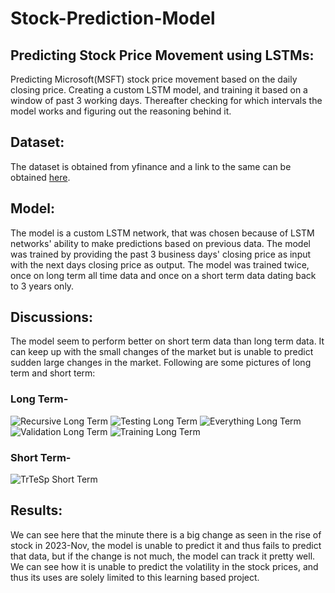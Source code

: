 # Stock-Prediction-Model

## Predicting Stock Price Movement using LSTMs:
Predicting Microsoft(MSFT) stock price movement based on the daily closing price. Creating a custom LSTM model, and training it based on a window of past 3 working days. Thereafter checking for which intervals the model works and figuring out the reasoning behind it.

## Dataset: 
The dataset is obtained from yfinance and a link to the same can be obtained [here](https://finance.yahoo.com/quote/MSFT/history/?period1=511108200&period2=1718603577).

## Model: 
The model is a custom LSTM network, that was chosen because of LSTM networks' ability to make predictions based on previous data. The model was trained by providing the past 3 business days' closing price as input with the next days closing price as output. The model was trained twice, once on long term all time data and once on a short term data dating back to 3 years only.

## Discussions: 
The model seem to perform better on short term data than long term data. It can keep up with the small changes of the market but is unable to predict sudden large changes in the market. Following are some pictures of long term and short term: 

### Long Term- 
![Recursive Long Term](https://github.com/avanishgadhikar/Stock-Prediction-Model/assets/133745149/33ff5da8-35e1-4ffb-8b20-754c2c4ea82a)
![Testing Long Term](https://github.com/avanishgadhikar/Stock-Prediction-Model/assets/133745149/5024259e-64c5-4b80-84a7-9e16273cde94)
![Everything Long Term](https://github.com/avanishgadhikar/Stock-Prediction-Model/assets/133745149/9afb41d2-c5c1-4831-8061-f6cec6d97572)
![Validation Long Term](https://github.com/avanishgadhikar/Stock-Prediction-Model/assets/133745149/9adc0fb9-31ac-4968-8e8b-ca0757c39993)
![Training Long Term](https://github.com/avanishgadhikar/Stock-Prediction-Model/assets/133745149/fea329eb-2176-4145-8685-dc4d172e1770)

### Short Term-
![TrTeSp Short Term](https://github.com/avanishgadhikar/Stock-Prediction-Model/assets/133745149/c3fd9fb0-f8ce-4640-bc04-231af177f7c5)


## Results:
We can see here that the minute there is a big change as seen in the rise of stock in 2023-Nov, the model is unable to predict it and thus fails to predict that data, but if the change is not much, the model can track it pretty well. We can see how it is unable to predict the volatility in the stock prices, and thus its uses are solely limited to this learning based project.
